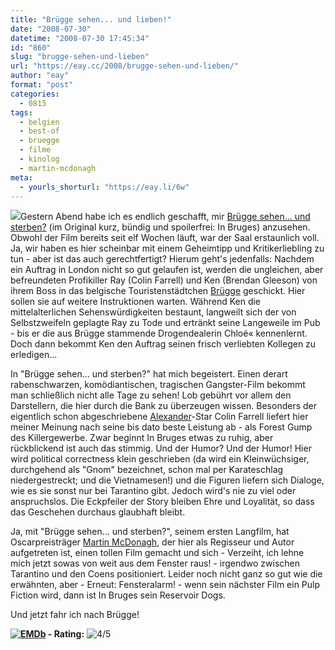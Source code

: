 ```yaml
---
title: "Brügge sehen... und lieben!"
date: "2008-07-30"
datetime: "2008-07-30 17:45:34"
id: "860"
slug: "brugge-sehen-und-lieben"
url: "https://eay.cc/2008/brugge-sehen-und-lieben/"
author: "eay"
format: "post"
categories:
  - 0815
tags:
  - belgien
  - best-of
  - bruegge
  - filme
  - kinolog
  - martin-mcdonagh
meta:
  - yourls_shorturl: "https://eay.li/6w"
---
```


![](/uploads/2008/inbruges.jpg)Gestern Abend habe ich es endlich geschafft, mir [Brügge sehen... und sterben?](http://www.imdb.com/title/tt0780536/) (im Original kurz, bündig und spoilerfrei: In Bruges) anzusehen. Obwohl der Film bereits seit elf Wochen läuft, war der Saal erstaunlich voll. Ja, wir haben es hier scheinbar mit einem Geheimtipp und Kritikerliebling zu tun - aber ist das auch gerechtfertigt? Hierum geht's jedenfalls: Nachdem ein Auftrag in London nicht so gut gelaufen ist, werden die ungleichen, aber befreundeten Profikiller Ray (Colin Farrell) und Ken (Brendan Gleeson) von ihrem Boss in das belgische Touristenstädtchen [Brügge](http://www.brugge.be/internet/de/index.htm) geschickt. Hier sollen sie auf weitere Instruktionen warten. Während Ken die mittelalterlichen Sehenswürdigkeiten bestaunt, langweilt sich der von Selbstzweifeln geplagte Ray zu Tode und ertränkt seine Langeweile im Pub - bis er die aus Brügge stammende Drogendealerin Chloé« kennenlernt. Doch dann bekommt Ken den Auftrag seinen frisch verliebten Kollegen zu erledigen...

In "Brügge sehen... und sterben?" hat mich begeistert. Einen derart rabenschwarzen, komödiantischen, tragischen Gangster-Film bekommt man schließlich nicht alle Tage zu sehen! Lob gebührt vor allem den Darstellern, die hier durch die Bank zu überzeugen wissen. Besonders der eigentlich schon abgeschriebene [Alexander](http://www.amazon.de/exec/obidos/ASIN/B0008FV59W/eayznet-21)\-Star Colin Farrell liefert hier meiner Meinung nach seine bis dato beste Leistung ab - als Forest Gump des Killergewerbe. Zwar beginnt In Bruges etwas zu ruhig, aber rückblickend ist auch das stimmig. Und der Humor? Und der Humor! Hier wird political correctness klein geschrieben (da wird ein Kleinwüchsiger, durchgehend als "Gnom" bezeichnet, schon mal per Karateschlag niedergestreckt; und die Vietnamesen!) und die Figuren liefern sich Dialoge, wie es sie sonst nur bei Tarantino gibt. Jedoch wird's nie zu viel oder anspruchslos. Die Eckpfeiler der Story bleiben Ehre und Loyalität, so dass das Geschehen durchaus glaubhaft bleibt.

Ja, mit "Brügge sehen... und sterben?", seinem ersten Langfilm, hat Oscarpreisträger [Martin McDonagh](http://www.imdb.com/name/nm1732981/), der hier als Regisseur und Autor aufgetreten ist, einen tollen Film gemacht und sich - Verzeiht, ich lehne mich jetzt sowas von weit aus dem Fenster raus! - irgendwo zwischen Tarantino und den Coens positioniert. Leider noch nicht ganz so gut wie die erwähnten, aber - Erneut: Fensteralarm! - wenn sein nächster Film ein Pulp Fiction wird, dann ist In Bruges sein Reservoir Dogs.

Und jetzt fahr ich nach Brügge!

 **[![EMDb](/uploads/pages/emdb/emdb_mini.gif)](http://eay.cc/emdb/) - Rating:** ![4/5](/uploads/pages/emdb/s_4.gif)
